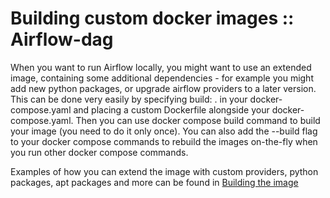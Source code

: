 # Building custom docker images :: Airflow-dag

When you want to run Airflow locally, you might want to use an extended image, containing some additional dependencies - for example you might add new python packages, or upgrade airflow providers to a later version. This can be done very easily by specifying build: . in your docker-compose.yaml and placing a custom Dockerfile alongside your docker-compose.yaml. Then you can use docker compose build command to build your image (you need to do it only once). You can also add the --build flag to your docker compose commands to rebuild the images on-the-fly when you run other docker compose commands.

Examples of how you can extend the image with custom providers, python packages, apt packages and more can be found in [Building the image](https://airflow.apache.org/docs/docker-stack/build.html)